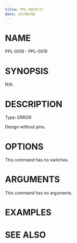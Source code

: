 ```yaml
---
title: PPL-0019(2)
date: 24/09/08
---
```


# NAME

PPL-0019 - PPL-0019

# SYNOPSIS

N/A.

# DESCRIPTION

Type: ERROR

Design without pins.

# OPTIONS

This command has no switches.

# ARGUMENTS

This command has no arguments.

# EXAMPLES

# SEE ALSO
